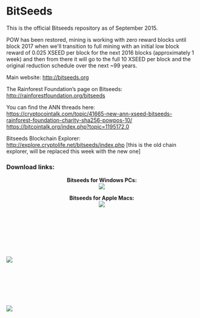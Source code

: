 BitSeeds
========
This is the official Bitseeds repository as of September 2015. 

POW has been restored, mining is working with zero reward blocks until block 2017 when we'll transition to full mining with an initial low block reward of 0.025 XSEED per block for the next 2016 blocks (approximately 1 week) and then from there it will go to the full 10 XSEED per block and the original reduction schedule over the next ~99 years.

Main website: 
http://bitseeds.org

The Rainforest Foundation’s page on Bitseeds: 
http://rainforestfoundation.org/bitseeds

You can find the ANN threads here:<br>
https://cryptocointalk.com/topic/41665-new-ann-xseed-bitseeds-rainforest-foundation-charity-sha256-powpos-10/<br>
https://bitcointalk.org/index.php?topic=1195172.0


Bitseeds Blockchain Explorer:
http://explore.cryptolife.net/bitseeds/index.php 
[this is the old chain explorer, will be replaced this week with the new one]


<a name="download-bitseeds"></a>
<p align=center><h3>Download links:</h3></p>

<p align=center><b>Bitseeds for Windows PCs:</b><BR><a href="http://bitseeds.s3.amazonaws.com/BitSeeds-2.0-windows.zip"><img src="http://bitseeds.s3.amazonaws.com/bitseeds-download-button-windows.gif" align=center></a></p>

<p align=center><b>Bitseeds for Apple Macs:</b><br><a href="http://bitseeds.s3.amazonaws.com/BitSeeds-2.0-Mac.dmg"><img src="http://bitseeds.s3.amazonaws.com/bitseeds-download-button-macs.gif"></a></P>

</center>

<BR><BR><BR><BR><BR><BR>

<img src="http://bitseeds.s3.amazonaws.com/blank.gif">




<BR><BR><BR><BR><BR>




<img src="http://bitseeds.s3.amazonaws.com/blank.gif">


